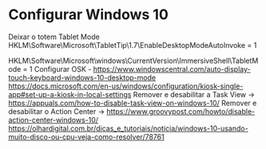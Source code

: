 # Configurar Windows 10

Deixar o totem Tablet Mode
HKLM\Software\Microsoft\TabletTip\1.7\EnableDesktopModeAutoInvoke = 1

HKLM\Software\Microsoft\windows\CurrentVersion\ImmersiveShell\TabletMode = 1
Configurar OSK - https://www.windowscentral.com/auto-display-touch-keyboard-windows-10-desktop-mode
https://docs.microsoft.com/en-us/windows/configuration/kiosk-single-app#set-up-a-kiosk-in-local-settings
Remover e desabilitar a Task View -> https://appuals.com/how-to-disable-task-view-on-windows-10/
Remover e desabilitar o Action Center -> https://www.groovypost.com/howto/disable-action-center-windows-10/
https://olhardigital.com.br/dicas_e_tutoriais/noticia/windows-10-usando-muito-disco-ou-cpu-veja-como-resolver/78761

